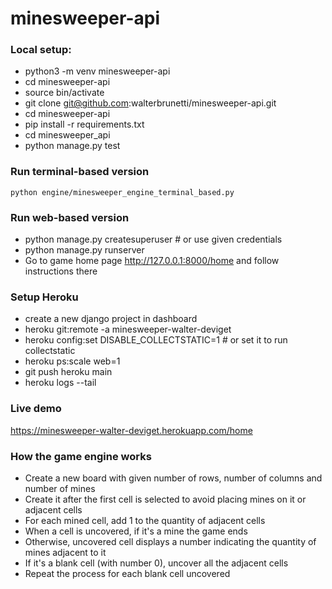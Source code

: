 # minesweeper-api

### Local setup:

* python3 -m venv minesweeper-api
* cd minesweeper-api
* source bin/activate
* git clone git@github.com:walterbrunetti/minesweeper-api.git
* cd minesweeper-api
* pip install -r requirements.txt
* cd minesweeper_api
* python manage.py test

### Run terminal-based version
```python engine/minesweeper_engine_terminal_based.py```

### Run web-based version
* python manage.py createsuperuser  # or use given credentials
* python manage.py runserver
* Go to game home page http://127.0.0.1:8000/home and follow instructions there

### Setup Heroku
* create a new django project in dashboard
* heroku git:remote -a minesweeper-walter-deviget
* heroku config:set DISABLE_COLLECTSTATIC=1  # or set it to run collectstatic
* heroku ps:scale web=1
* git push heroku main
* heroku logs --tail

### Live demo
https://minesweeper-walter-deviget.herokuapp.com/home


### How the game engine works
* Create a new board with given number of rows, number of columns and number of mines
* Create it after the first cell is selected to avoid placing mines on it or adjacent cells
* For each mined cell, add 1 to the quantity of adjacent cells
* When a cell is uncovered, if it's a mine the game ends
* Otherwise, uncovered cell displays a number indicating the quantity of mines adjacent to it
* If it's a blank cell (with number 0), uncover all the adjacent cells
* Repeat the process for each blank cell uncovered
